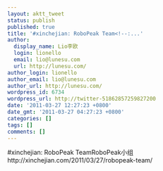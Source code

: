 ```yaml
---
layout: aktt_tweet
status: publish
published: true
title: '#xinchejian: RoboPeak Team<!--:...'
author:
  display_name: Lio李欧
  login: lionello
  email: lio@lunesu.com
  url: http://lunesu.com/
author_login: lionello
author_email: lio@lunesu.com
author_url: http://lunesu.com/
wordpress_id: 6734
wordpress_url: http://twitter-51862857259827200
date: '2011-03-27 12:27:23 +0800'
date_gmt: '2011-03-27 04:27:23 +0800'
categories: []
tags: []
comments: []
---
```

<p>#xinchejian: <!--:en-->RoboPeak Team<!--:--><!--:zh-->RoboPeak小组<!--:--> http://xinchejian.com/2011/03/27/robopeak-team/</p>
